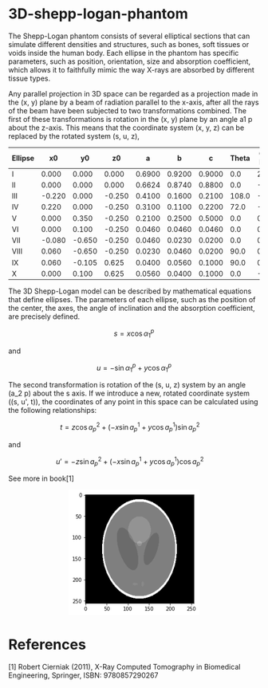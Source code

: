 # 3D-shepp-logan-phantom

The Shepp-Logan phantom consists of several elliptical sections that can simulate different densities and structures, such as bones, soft tissues or voids inside the human body. Each ellipse in the phantom has specific parameters, such as position, orientation, size and absorption coefficient, which allows it to faithfully mimic the way X-rays are absorbed by different tissue types.

Any parallel projection in 3D space can be regarded as a projection made in the
(x, y) plane by a beam of radiation parallel to the x-axis, after all the rays of the
beam have been subjected to two transformations combined. The first of these
transformations is rotation in the (x, y) plane by an angle a1 p about the z-axis. This
means that the coordinate system (x, y, z) can be replaced by the rotated system
(s, u, z), 

|Ellipse  | x0      |  y0     | z0     | a      | b       |  c     | Theta | Gray level |
| --------| --------|---------|--------|--------|---------|--------|-------|------------|
| I       | 0.000   | 0.000   | 0.000  | 0.6900 | 0.9200  | 0.9000 | 0.0   | 2.00       |
| II      | 0.000   | 0.000   | 0.000  | 0.6624 | 0.8740  | 0.8800 | 0.0   | -0.98      |
| III     | -0.220  | 0.000   | -0.250 | 0.4100 | 0.1600  | 0.2100 | 108.0 | -0.02      |
| IV      | 0.220   | 0.000   | -0.250 | 0.3100 | 0.1100  | 0.2200 | 72.0  | -0.02      |
| V       | 0.000   | 0.350   | -0.250 | 0.2100 | 0.2500  | 0.5000 | 0.0   | 0.02       |
| VI      | 0.000   | 0.100   | -0.250 | 0.0460 | 0.0460  | 0.0460 | 0.0   | 0.02       |
| VII     | -0.080  | -0.650  | -0.250 | 0.0460 | 0.0230  | 0.0200 | 0.0   | 0.01       |
| VIII    | 0.060   | -0.650  | -0.250 | 0.0230 | 0.0460  | 0.0200 | 90.0  | 0.01       |
| IX      | 0.060   | -0.105  | 0.625  | 0.0400 | 0.0560  | 0.1000 | 90.0  | 0.02       |
| X       | 0.000   | 0.100   | 0.625  | 0.0560 | 0.0400  | 0.1000 | 0.0   | -0.02      |

The 3D Shepp-Logan model can be described by mathematical equations that define ellipses. The parameters of each ellipse, such as the position of the center, the axes, the angle of inclination and the absorption coefficient, are precisely defined.

 $$ s = x \cos \alpha^p_1 $$ 

 and 

 $$ u =  - \sin \alpha^p_1 + y \cos \alpha^p_1 $$

 The second transformation is rotation of the (s, u, z) system by an angle \(a_2 p\) about the s axis. If we introduce a new, rotated coordinate system \((s, u', t)\), the coordinates of any point in this space can be calculated using the following relationships:

$$t = z \cos a_p^2 + \left( -x \sin a_p^1 + y \cos a_p^1 \right) \sin a_p^2 \quad $$

and 

$$ u' = -z \sin a_p^2 + \left( -x \sin a_p^1 + y \cos a_p^1 \right) \cos a_p^2 \quad $$

See more in book[1]

<div align="center">
    <img src="https://raw.githubusercontent.com/jolapodolszanska/3D-shepp-logan-phantom/main/SL%20image.png">
</div>

# References 
[1] Robert Cierniak (2011), X-Ray Computed Tomography in Biomedical Engineering, Springer, ISBN: 9780857290267



